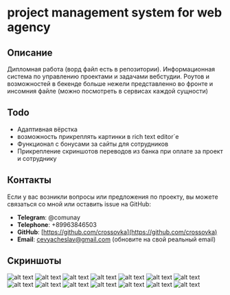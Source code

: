 ﻿# project management system for web agency

## Описание
Дипломная работа (ворд файл есть в репозитории).
Информационная система по управлению проектами и задачами вебстудии.
Роутов и возможностей в бекенде больше нежели представленно во фронте и инсомния файле (можно посмотреть в сервисах каждой сущности)

## Todo
- Адаптивная вёрстка
- возможность прикреплять картинки в rich text editor`е
- Функционал с бонусами за сайты для сотрудников
- Прикрепление скриншотов переводов из банка при оплате за проект и сотруднику

## Контакты

Если у вас возникли вопросы или предложения по проекту, вы можете связаться со мной или оставить issue на GitHub:

- **Telegram**: @comunay
- **Telephone**: +89963846503
- **GitHub**: [https://github.com/crossovka](https://github.com/crossovka)
- **Email**: [cevyacheslav@gmail.com](mailto:cevyacheslav@gmail.com) (обновите на свой реальный email)

## Скриншоты
![alt text](./imgs/Untitled.png)
![alt text](./imgs/13.png)
![alt text](./imgs/1.png)
![alt text](./imgs/2.png)
![alt text](./imgs/3.png)
![alt text](./imgs/4.png)
![alt text](./imgs/5.png)
![alt text](./imgs/6.png)
![alt text](./imgs/7.png)
![alt text](./imgs/8.png)
![alt text](./imgs/9.png)
![alt text](./imgs/10.png)
![alt text](./imgs/11.png)
![alt text](./imgs/12.png)

